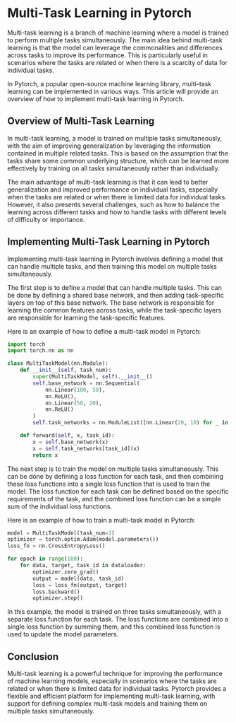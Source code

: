 # Multi-Task Learning in Pytorch

Multi-task learning is a branch of machine learning where a model is trained to perform multiple tasks simultaneously. The main idea behind multi-task learning is that the model can leverage the commonalities and differences across tasks to improve its performance. This is particularly useful in scenarios where the tasks are related or when there is a scarcity of data for individual tasks.

In Pytorch, a popular open-source machine learning library, multi-task learning can be implemented in various ways. This article will provide an overview of how to implement multi-task learning in Pytorch.

## Overview of Multi-Task Learning

In multi-task learning, a model is trained on multiple tasks simultaneously, with the aim of improving generalization by leveraging the information contained in multiple related tasks. This is based on the assumption that the tasks share some common underlying structure, which can be learned more effectively by training on all tasks simultaneously rather than individually.

The main advantage of multi-task learning is that it can lead to better generalization and improved performance on individual tasks, especially when the tasks are related or when there is limited data for individual tasks. However, it also presents several challenges, such as how to balance the learning across different tasks and how to handle tasks with different levels of difficulty or importance.

## Implementing Multi-Task Learning in Pytorch

Implementing multi-task learning in Pytorch involves defining a model that can handle multiple tasks, and then training this model on multiple tasks simultaneously.

The first step is to define a model that can handle multiple tasks. This can be done by defining a shared base network, and then adding task-specific layers on top of this base network. The base network is responsible for learning the common features across tasks, while the task-specific layers are responsible for learning the task-specific features.

Here is an example of how to define a multi-task model in Pytorch:

```python
import torch
import torch.nn as nn

class MultiTaskModel(nn.Module):
    def __init__(self, task_num):
        super(MultiTaskModel, self).__init__()
        self.base_network = nn.Sequential(
            nn.Linear(100, 50),
            nn.ReLU(),
            nn.Linear(50, 20),
            nn.ReLU()
        )
        self.task_networks = nn.ModuleList([nn.Linear(20, 10) for _ in range(task_num)])

    def forward(self, x, task_id):
        x = self.base_network(x)
        x = self.task_networks[task_id](x)
        return x
```

The next step is to train the model on multiple tasks simultaneously. This can be done by defining a loss function for each task, and then combining these loss functions into a single loss function that is used to train the model. The loss function for each task can be defined based on the specific requirements of the task, and the combined loss function can be a simple sum of the individual loss functions.

Here is an example of how to train a multi-task model in Pytorch:

```python
model = MultiTaskModel(task_num=3)
optimizer = torch.optim.Adam(model.parameters())
loss_fn = nn.CrossEntropyLoss()

for epoch in range(100):
    for data, target, task_id in dataloader:
        optimizer.zero_grad()
        output = model(data, task_id)
        loss = loss_fn(output, target)
        loss.backward()
        optimizer.step()
```

In this example, the model is trained on three tasks simultaneously, with a separate loss function for each task. The loss functions are combined into a single loss function by summing them, and this combined loss function is used to update the model parameters.

## Conclusion

Multi-task learning is a powerful technique for improving the performance of machine learning models, especially in scenarios where the tasks are related or when there is limited data for individual tasks. Pytorch provides a flexible and efficient platform for implementing multi-task learning, with support for defining complex multi-task models and training them on multiple tasks simultaneously.
